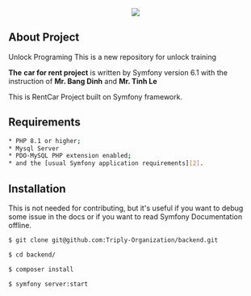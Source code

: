 <p align="center"><a href="https://symfony.com" target="_blank">
    <img src="https://symfony.com/logos/symfony_black_02.svg">
</a></p>

About Project
------------

Unlock Programing This is a new repository for unlock training

**The** **car for rent project** is written by Symfony version 6.1 with the instruction of **Mr. Bang
Dinh** and **Mr. Tinh Le**

This is RentCar Project built on Symfony framework.

Requirements
------------
```bash
* PHP 8.1 or higher;
* Mysql Server
* PDO-MySQL PHP extension enabled;
* and the [usual Symfony application requirements][2].
```

Installation
------------

This is not needed for contributing, but it's useful if you want to debug some
issue in the docs or if you want to read Symfony Documentation offline.

```bash
$ git clone git@github.com:Triply-Organization/backend.git

$ cd backend/    

$ composer install

$ symfony server:start
